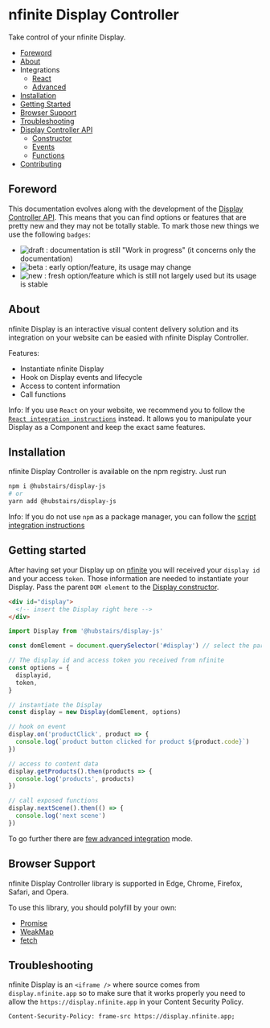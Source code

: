# nfinite Display Controller

Take control of your nfinite Display.

- [Foreword](#foreword)
- [About](#about)
- Integrations
  - [React](docs/REACT_INTEGRATION.md)
  - [Advanced](docs/ADVANCED_INTEGRATION.md)
- [Installation](#installation)
- [Getting Started](#getting-started)
- [Browser Support](#browser-support)
- [Troubleshooting](#troubleshooting)
- [Display Controller API](docs/API.md#display-controller-api)
  - [Constructor](docs/API.md#constructor)
  - [Events](docs/API.md#events)
  - [Functions](docs/API.md#functions)
- [Contributing](docs/CONTRIBUTING.md)

## Foreword

This documentation evolves along with the development of the [Display Controller API](docs/API.md#display-controller-api). This means that you can find options or features that are pretty new and they may not be totally stable. To mark those new things we use the following `badges`:

- ![draft] : documentation is still "Work in progress" (it concerns only the documentation)
- ![beta] : early option/feature, its usage may change
- ![new] : fresh option/feature which is still not largely used but its usage is stable

## About

nfinite Display is an interactive visual content delivery solution and its integration on your website can be easied with nfinite Display Controller.

Features:

- Instantiate nfinite Display
- Hook on Display events and lifecycle
- Access to content information
- Call functions

Info: If you use `React` on your website, we recommend you to follow the [`React integration instructions`](docs/REACT_INTEGRATION.md) instead. It allows you to manipulate your Display as a Component and keep the exact same features.

## Installation

nfinite Display Controller is available on the npm registry. Just run

```bash
npm i @hubstairs/display-js
# or
yarn add @hubstairs/display-js
```

Info: If you do not use `npm` as a package manager, you can follow the [script integration instructions](docs/ADVANCED_INTEGRATION.md#using-a-cdn)

## Getting started

After having set your Display up on [nfinite](https://my.nfinite.app) you will received your `display id` and your access `token`. Those information are needed to instantiate your Display. Pass the parent `DOM element` to the [Display constructor](docs/API#constructor).

```html
<div id="display">
  <!-- insert the Display right here -->
</div>
```

```js
import Display from '@hubstairs/display-js'

const domElement = document.querySelector('#display') // select the parent DOM element

// The display id and access token you received from nfinite
const options = {
  displayid,
  token,
}

// instantiate the Display
const display = new Display(domElement, options)

// hook on event
display.on('productClick', product => {
  console.log(`product button clicked for product ${product.code}`)
})

// access to content data
display.getProducts().then(products => {
  console.log('products', products)
})

// call exposed functions
display.nextScene().then(() => {
  console.log('next scene')
})
```

To go further there are [few advanced integration](docs/ADVANCED_INTEGRATION.md) mode.

## Browser Support

nfinite Display Controller library is supported in Edge, Chrome, Firefox, Safari, and Opera.

To use this library, you should polyfill by your own:

- [Promise](https://developer.mozilla.org/en-US/docs/Web/JavaScript/Reference/Global_Objects/Promise)
- [WeakMap](https://developer.mozilla.org/en-US/docs/Web/JavaScript/Reference/Global_Objects/WeakMap)
- [fetch](https://developer.mozilla.org/en-US/docs/Web/API/Fetch_API)

## Troubleshooting

nfinite Display is an `<iframe />` where source comes from `display.nfinite.app` so to make sure that it works properly you need to allow the `https://display.nfinite.app` in your Content Security Policy.

```
Content-Security-Policy: frame-src https://display.nfinite.app;
```

[draft]: https://img.shields.io/badge/draft-orange
[beta]: https://img.shields.io/badge/beta-blue
[new]: https://img.shields.io/badge/new-green

